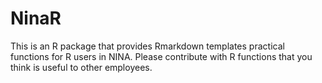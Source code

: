 # NinaR
This is an R package that provides Rmarkdown templates practical functions for R users in NINA. Please contribute with R functions that you think is useful to other employees.
